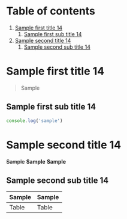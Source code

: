 # Table of contents

1. [Sample first title 14](#sample-first-title-14)
   1. [Sample first sub title 14](#sample-first-sub-title-14)
1. [Sample second title 14](#sample-second-title-14)
   1. [Sample second sub title 14](#sample-second-sub-title-14)

# Sample first title 14

> Sample

## Sample first sub title 14

```javascript
console.log('sample')
```

# Sample second title 14

~~Sample~~
**Sample**
**Sample**

## Sample second sub title 14

| Sample | Sample |
| ------ | ------ |
| Table  | Table  |
